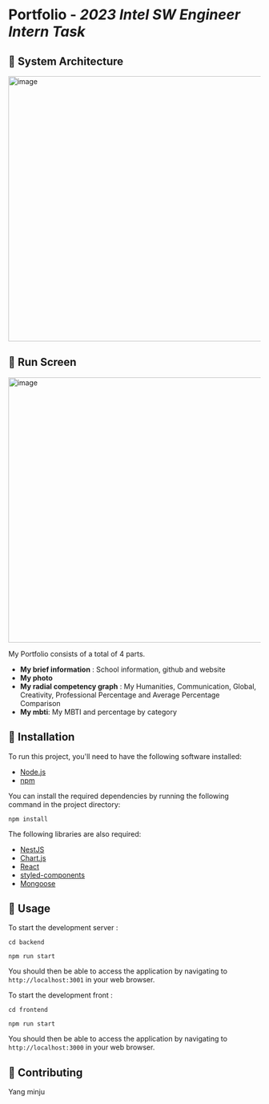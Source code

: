 # Portfolio - *2023 Intel SW Engineer Intern Task*

## 🥕 System Architecture
<img width="530" alt="image" src="https://user-images.githubusercontent.com/63691589/235383674-fd54385c-99eb-45c4-8f41-52ac6b0caa13.png">


## 🥕 Run Screen
<img width="530" alt="image" src="https://user-images.githubusercontent.com/63691589/235383743-3c8513b1-613d-458f-ad79-f75332007745.png">

  
My Portfolio consists of a total of 4 parts.
 - **My brief information** : School information, github and website
 - **My photo** 
 - **My radial competency graph** : My Humanities, Communication, Global, Creativity, Professional Percentage and Average Percentage Comparison
 - **My mbti**: My MBTI and percentage by category

## 🥕 Installation

To run this project, you'll need to have the following software installed:

-   [Node.js](https://nodejs.org/)
-   [npm](https://www.npmjs.com/)

You can install the required dependencies by running the following command in the project directory:

`npm install` 

The following libraries are also required:

-   [NestJS](https://nestjs.com/)
-   [Chart.js](https://www.chartjs.org/)
-   [React](https://reactjs.org/)
-   [styled-components](https://styled-components.com/)
-   [Mongoose](https://mongoosejs.com/)

## 🥕 Usage

To start the development server :

`cd backend` 

`npm run start` 

You should then be able to access the application by navigating to `http://localhost:3001` in your web browser.

To start the development front :

`cd frontend` 

`npm run start` 

You should then be able to access the application by navigating to `http://localhost:3000` in your web browser.

## 🥕 Contributing

Yang minju
